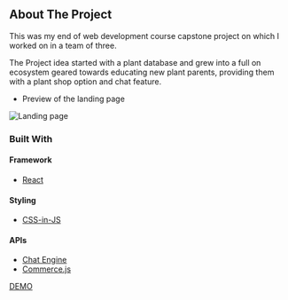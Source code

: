 ## About The Project

This was my end of web development course capstone project on which I worked on in a team of three. 

The Project idea started with a plant database and grew into a full on ecosystem geared towards educating new plant parents, providing them with a plant shop option and chat feature. 

* Preview of the landing page 

![Landing page](https://res.cloudinary.com/di32yybrd/image/upload/v1632903677/plantpedia/plant_iaazho.png)

### Built With

#### Framework
* [React](https://reactjs.org/)

#### Styling
* [CSS-in-JS](https://styled-components.com/)

#### APIs
* [Chat Engine](https://chatengine.io/)
* [Commerce.js](https://commercejs.com/)

[DEMO](https://plantpedia-2-0.vercel.app/)